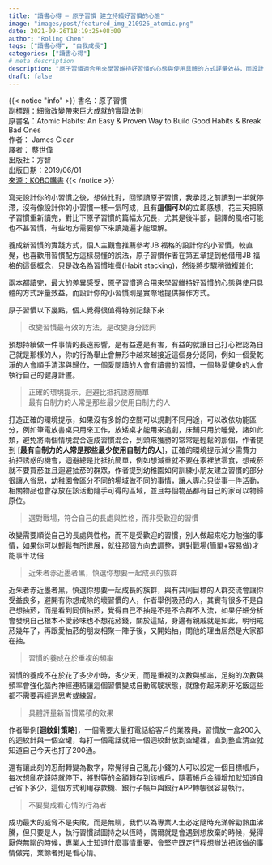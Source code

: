 ```yaml
---
title: "讀書心得 – 原子習慣 建立持續好習慣的心態"
image: "images/post/featured_img_210926_atomic.png"
date: 2021-09-26T18:19:25+08:00
author: "Roling Chen"
tags: ["讀書心得", "自我成長"]
categories: ["讀書心得"]
# meta description
description: "原子習慣適合用來學習維持好習慣的心態與使用具體的方式評量效益，而設計你的小習慣則是實際地提供操作方式。"
draft: false
---
```


{{< notice "info" >}}
書名：原子習慣<br>
副標題：細微改變帶來巨大成就的實證法則<br>
原書名：Atomic Habits: An Easy & Proven Way to Build Good Habits & Break Bad Ones<br>
作者： James Clear<br>
譯者： 蔡世偉<br>
出版社：方智<br>
出版日期：2019/06/01<br>
[來源：KOBO購書](https://www.kobo.com/tw/zh/ebook/pGo8y2e4ET6pdObwFQDfkg "原子習慣")
{{< /notice >}}

寫完設計你的小習慣之後，想做比對，回頭讀原子習慣，我承認之前讀到一半就停滯，沒有像設計你的小習慣一樣一氣呵成，且有**這個可以**的立即感想，花三天把原子習慣重新讀完，對比下原子習慣的篇幅太冗長，尤其是後半部，翻譯的風格可能也不甚習慣，有些地方需要停下來讀幾遍才能理解。

養成新習慣的實踐方式，個人主觀會推薦參考JB 福格的設計你的小習慣，較直覺，也喜歡用習慣配方這樣易懂的說法，原子習慣作者在第五章提到他借用JB 福格的這個概念，只是改名為習慣堆疊(Habit stacking)，然後將步驟稍微複雜化

兩本都讀完，最大的差異感受，原子習慣適合用來學習維持好習慣的心態與使用具體的方式評量效益，而設計你的小習慣則是實際地提供操作方式。

原子習慣以下幾點，個人覺得很值得特別記錄下來：

> 改變習慣最有效的方法，是改變身分認同

預想持續做一件事情的長遠影響，是有益還是有害，有益的就讓自己打心裡認為自己就是那樣的人，你的行為舉止會無形中越來越接近這個身分認同，例如一個愛乾淨的人會順手清潔與歸位，一個愛閱讀的人會有讀書的習慣，一個熱愛健身的人會執行自己的健身計畫。

> 正確的環境提示，迴避比抵抗誘惑簡單<br>
最有自制力的人常是那些最少使用自制力的人

打造正確的環境提示，如果沒有多餘的空間可以規劃不同用途，可以改依功能區分，例如筆電放書桌只用來工作，放矮桌才能用來追劇，床鋪只用於睡覺，諸如此類，避免將兩個情境混合造成習慣混合，到頭來獲勝的常常是輕鬆的那個，作者提到 [**最有自制力的人常是那些最少使用自制力的人**]，正確的環境提示減少需費力抗拒誘惑的機會，迴避總是比抵抗簡單，例如想減重就不要在家裡放零食，想戒菸就不要買菸並且迴避抽菸的群眾，作者提到幼稚園如何訓練小朋友建立習慣的部分很讓人省思，幼稚園會區分不同的場域做不同的事情，讓人專心只從事一件活動，相關物品也會存放在該活動隨手可得的區域，並且每個物品都有自己的家可以物歸原位。

> 選對戰場，符合自己的長處與性格，而非受歡迎的習慣

改變需要順從自己的長處與性格，而不是受歡迎的習慣，別人做起來吃力勉強的事情，如果你可以輕鬆有所進展，就往那個方向去調整，選對戰場(簡單+容易做)才能事半功倍

> 近朱者赤近墨者黑，慎選你想要一起成長的族群

近朱者赤近墨者黑，慎選你想要一起成長的族群，與有共同目標的人群交流會讓你受益良多，避開有你想戒除的壞習慣的人，作者舉例吸菸的人，其實有很多不是自己想抽菸，而是看到同儕抽菸，覺得自己不抽是不是不合群不入流，如果仔細分析會發現自己根本不愛菸味也不想花菸錢，關於這點，身邊有親戚就是如此，明明戒菸幾年了，再跟愛抽菸的朋友相聚一陣子後，又開始抽，問他的理由居然是大家都在抽。

> 習慣的養成在於重複的頻率

習慣的養成不在於花了多少小時，多少天，而是重複的次數與頻率，足夠的次數與頻率會強化腦內神經連結讓這個習慣變成自動駕駛狀態，就像你起床刷牙吃飯這些都不需要再經過思考或練習。

> 具體評量新習慣累積的效果

作者舉例[**迴紋針策略**]，一個需要大量打電話給客戶的業務員，習慣放一盒200入的迴紋針與一個空罐，每打一個電話就把一個迴紋針放到空罐裡，直到整盒清空就知道自己今天也打了200通。

還有讓此刻的忍耐轉變為數字，常覺得自己亂花小錢的人可以設定一個目標帳戶，每次想亂花錢時就停下，將對等的金額轉存到該帳戶，隨著帳戶金額增加就知道自己省下多少，這個方式利用存款機、銀行子帳戶與銀行APP轉帳很容易執行。

> 不要變成看心情的行為者

成功最大的威脅不是失敗，而是無聊，我們以為專業人士必定隨時充滿幹勁熱血沸騰，但只要是人，執行習慣試圖持之以恆時，偶爾就是會遇到想放棄的時候，覺得厭倦無聊的時候，專業人士知道什麼事情重要，會堅守既定行程想辦法把該做的事情做完，業餘者則是看心情。




